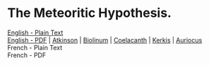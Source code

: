 # The Meteoritic Hypothesis.

[English - Plain Text](full-text-english.md)  
[English - PDF](https://cdn.solaranamnesis.com/Lockyer/lockyer_meteoritic_1890_english.pdf) | [Atkinson](https://cdn.solaranamnesis.com/Lockyer/lockyer_meteoritic_1890_english_atkinson.pdf) | [Biolinum](https://cdn.solaranamnesis.com/Lockyer/lockyer_meteoritic_1890_english_biolinum.pdf) | [Coelacanth](https://cdn.solaranamnesis.com/Lockyer/lockyer_meteoritic_1890_english_coelacanth.pdf) | [Kerkis](https://cdn.solaranamnesis.com/Lockyer/lockyer_meteoritic_1890_english_kerkis.pdf) | [Auriocus](https://cdn.solaranamnesis.com/Lockyer/lockyer_meteoritic_1890_english_aurical.pdf)  
French - Plain Text  
French - PDF  
